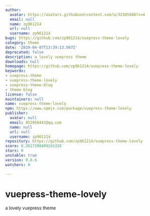 ```yaml
---
author:
  avatar: https://avatars.githubusercontent.com/u/32385948?v=4
  email: null
  name: zp961214
  url: null
  username: zp961214
bugs: https://github.com/zp961214/vuepress-theme-lovely
category: theme
date: '2019-04-07T13:39:13.567Z'
deprecated: false
description: a lovely vuepress theme
downloads: null
homepage: https://github.com/zp961214/vuepress-theme-lovely
keywords:
- vuepress-theme
- vuepress-theme-lovely
- vuepress-theme-blog
- theme-blog
license: false
maintainers: null
name: vuepress-theme-lovely
npm: https://www.npmjs.com/package/vuepress-theme-lovely
publisher:
  avatar: null
  email: 853950441@qq.com
  name: null
  url: null
  username: zp961214
repository: https://github.com/zp961214/vuepress-theme-lovely
score: 0.2617388409191328
stars: 0
unstable: true
version: 0.0.6
watchers: 0

---
```


# vuepress-theme-lovely
a lovely vuepress theme
